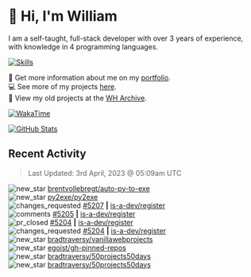 # 👋 Hi, I'm William
I am a self-taught, full-stack developer with over 3 years of experience, with knowledge in 4 programming languages.

[![Skills](https://skillicons.dev/icons?i=css,cloudflare,discord,bots,docker,express,firebase,git,github,githubactions,html,js,linux,md,mongodb,netlify,nodejs,replit,tailwind,ts,vercel,vscode,wordpress,workers)](https://wdh.gg/dev)

🧑 Get more information about me on my [portfolio](https://wdh.gg/dev).
<br>
💻 See more of my projects [here](https://wdh.gg/github-org).
<br>
📁 View my old projects at the [WH Archive](https://wdh.gg/archive).

[![WakaTime](https://wakatime.com/badge/user/817e29c1-e1ac-4adc-936b-37bfa447c165.svg?style=for-the-badge)](https://wdh.gg/wakatime)

[![GitHub Stats](https://github-readme-stats.vercel.app/api?username=williamdavidharrison&theme=algolia&show_icons=true&border_radius=8&count_private=true&include_all_commits=true)](https://wdh.gg/github)

## Recent Activity
<!--RECENT_ACTIVITY:last_update-->
> Last Updated: 3rd April, 2023 @ 05:09am UTC
<!--RECENT_ACTIVITY:last_update_end-->

<!--RECENT_ACTIVITY:start-->
![new_star](https://cdn.jsdelivr.net/gh/Readme-Workflows/Readme-Icons@main/icons/octicons/StarredRepositoryYellow.svg) [brentvollebregt/auto-py-to-exe](https://github.com/brentvollebregt/auto-py-to-exe)<br>
![new_star](https://cdn.jsdelivr.net/gh/Readme-Workflows/Readme-Icons@main/icons/octicons/StarredRepositoryYellow.svg) [py2exe/py2exe](https://github.com/py2exe/py2exe)<br>
![changes_requested](https://cdn.jsdelivr.net/gh/Readme-Workflows/Readme-Icons@main/icons/octicons/RequestedChanges.svg) [#5207](https://github.com/is-a-dev/register/pull/5207#pullrequestreview-1368156306) **|** [is-a-dev/register](https://github.com/is-a-dev/register)<br>
![comments](https://cdn.jsdelivr.net/gh/Readme-Workflows/Readme-Icons@main/icons/octicons/Comment.svg) [#5205](https://github.com/is-a-dev/register/pull/5205#issuecomment-1493463814) **|** [is-a-dev/register](https://github.com/is-a-dev/register)<br>
![pr_closed](https://cdn.jsdelivr.net/gh/Readme-Workflows/Readme-Icons@main/icons/octicons/PullRequestClosed.svg) [#5204](https://github.com/is-a-dev/register/pull/5204) **|** [is-a-dev/register](https://github.com/is-a-dev/register)<br>
![changes_requested](https://cdn.jsdelivr.net/gh/Readme-Workflows/Readme-Icons@main/icons/octicons/RequestedChanges.svg) [#5204](https://github.com/is-a-dev/register/pull/5204#pullrequestreview-1368155912) **|** [is-a-dev/register](https://github.com/is-a-dev/register)<br>
![new_star](https://cdn.jsdelivr.net/gh/Readme-Workflows/Readme-Icons@main/icons/octicons/StarredRepositoryYellow.svg) [bradtraversy/vanillawebprojects](https://github.com/bradtraversy/vanillawebprojects)<br>
![new_star](https://cdn.jsdelivr.net/gh/Readme-Workflows/Readme-Icons@main/icons/octicons/StarredRepositoryYellow.svg) [egoist/gh-pinned-repos](https://github.com/egoist/gh-pinned-repos)<br>
![new_star](https://cdn.jsdelivr.net/gh/Readme-Workflows/Readme-Icons@main/icons/octicons/StarredRepositoryYellow.svg) [bradtraversy/50projects50days](https://github.com/bradtraversy/50projects50days)<br>
![new_star](https://cdn.jsdelivr.net/gh/Readme-Workflows/Readme-Icons@main/icons/octicons/StarredRepositoryYellow.svg) [bradtraversy/50projects50days](https://github.com/bradtraversy/50projects50days)<br>
<!--RECENT_ACTIVITY:end-->
